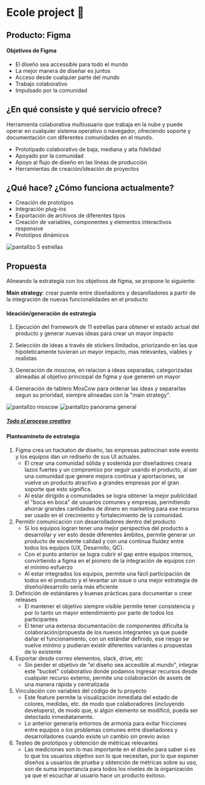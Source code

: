 # Ecole project :green_book:

## Producto: Figma

#### Objetivos de Figma

- El diseño sea accessible para todo el mundo
- La mejor manera de diseñar es juntos
- Acceso desde cualquier parte del mundo
- Trabajo colaborativo
- Impulsado por la comunidad

## ¿En qué consiste y qué servicio ofrece?

Herramienta colaborativa multiusuario que trabaja en la nube y puede operar en cualquier sistema operativo o navegador, ofreciendo soporte y documentación con diferentes comunidades en el mundo.

- Prototipado colaborativo de baja, mediana y alta fidelidad
- Apoyado por la comunidad
- Apoyo al flujo de diseño en las líneas de producción
- Herramientas de creación/ideación de proyectos

## ¿Qué hace? ¿Cómo funciona actualmente?

- Creación de prototipos
- Integración plug-ins
- Exportación de archivos de diferentes tipos
- Creación de variables, componentes y elementos interactivos responsive
- Prototipos dinámicos

![pantallzo 5 estrellas](https://i.imgur.com/ZdqHYhI.png)

## Propuesta

Alineando la estrategía con los objetivos de figma, se propone lo siguiente:

**Main strategy**: crear puente entre diseñadores y desarolladores a partir de la integración de nuevas funcionalidades en el producto

#### Ideación/generación de estrategía

1. Ejecución del framework de 11 estrellas para obtener el estado actual del producto y generar nuevas ideas para crear un mayor impacto

2. Selección de ideas a través de stickers limitados, priorizando en las que hipoteticamente tuvieran un mayor impacto, mas relevantes, viables y realistas

3. Generación de moscow, en relacion a ideas separadas, categorizadas alineadas al objetivo princiopal de figma y que generen un mayor

4. Generación de tablero MosCow para ordenar las ideas y separarlas segun su prioridad, siempre alineadas con la "main strategy".

![pantallzo moscow](https://i.imgur.com/5DeSwTL.png)
![pantallzo panorama general](https://i.imgur.com/j5Mi5i3.png)

##### [Todo el proceso creativo](https://www.figma.com/file/banSuuwQRz1su1pIGuS79W/11Starts?node-id=0%3A1)

#### Planteamineto de estrategia

1. Figma crea un hackaton de diseño, las empresas patrocinan este evento y los equipos dan un rediseño de sus UI actuales.
   - El crear una comunidad sólida y sostenida por diseñadores creara lazos fuertes y un compromiso por seguir usando el producto, al ser una comunidad que genere mejora continua y aportaciones, se vuelve un producto atractivo a grandes empresas por el gran soporte que esto significa.
   - Al estar dirigido a comunidades se logra obtener la mejor publicidad el "boca en boca" de usuarios comunes y empresas, permitiendo ahorrar grandes cantidades de dinero en marketing para ese recurso ser usado en el crecimiento y fortalecimiento de la comunidad.
2. Permitir comunicación con desarrolladores dentro del producto
   - Si los equipos logran tener una mejor perspectiva del producto a desarrollar y ver esto desde diferentes ámbitos, permite generar un producto de excelente calidad y con una continua fluidez entre todos los equipos (UX, Desarrollo, QC).
   - Con el punto anterior se logra cubrir el gap entre equipos internos, convirtiendo a figma en el pionero de la integración de equipos con el mínimo esfuerzo
   - Al estar integrados los equipos, permite una fácil participación de todos en el producto y el levantar un issue o una mejor estrategia de diseño/desarrollo sería más eficiente
3. Definición de estándares y buenas prácticas para documentar o crear releases
   - El mantener el objetivo siempre visible permite tener consistencia y por lo tanto un mayor entendimiento por parte de todos los participantes
   - El tener una extensa documentación de componentes dificulta la colaboración/propuesta de los nuevos integrantes ya que puede dañar el funcionamiento, con un estándar definido, ese riesgo se vuelve mínimo y pudieran existir diferentes variantes o propuestas de lo existente
4. Exportar desde correo elementos, slack, drive, etc
   - Sin perder el objetivo de "el diseño sea accesible al mundo", integrar este "bucket" colaborativo donde podamos ingresar recursos desde cualquier recurso externo, permite una colaboración de assets de una manera rápida y centralizada
5. Vinculación con variables del código de tu proyecto
   - Este feature permite la visualización inmediata del estado de colores, medidas, etc. de modo que colaboradores (incluyendo developers), de modo que, si algún elemento se modificó, pueda ser detectado inmediatamente.
   - Lo anterior generaría entornos de armonía para evitar fricciones entre equipos o los problemas comunes entre diseñadores y desarrolladores cuando existe un cambio sin previo aviso
6. Testeo de prototipos y obtención de métricas relevantes
   - Las mediciones son lo mas importante en el diseño para saber si es lo que los usuarios objetivo son lo que necesitan, por lo que exponer diseños a usuarios de prueba y obtención de métricas sobre su uso, son de suma importancia para todos los niveles de la organización ya que el escuchar al usuario hace un producto exitoso.
